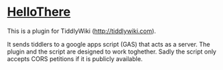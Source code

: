 <h1 class=''><a class='tc-tiddlylink tc-tiddlylink-resolves' href='#HelloThere'>HelloThere</a></h1><p>This is a plugin for TiddlyWiki (<a class='tc-tiddlylink-external' href='http://tiddlywiki.com' target='_blank'>http://tiddlywiki.com</a>).</p><p>It sends tiddlers to a google apps script (GAS) that acts as a server. The plugin and the script are designed to work toghether. Sadly the script only accepts CORS petitions if it is publicly available.
</p>